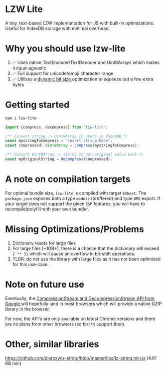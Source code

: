 # LZW Lite
A tiny, text-based LZW implementation for JS with built-in optimizations. Useful for IndexDB storage with minimal overhead. 

# Why you should use lzw-lite

1) ✅ Uses native TextEncoder/TextDecoder and Uint8Arrays which makes it input-agnostic 
2) ✅ Full support for unicode/emoji character range
3) ✅ Utilizes a <a href="http://warp.povusers.org/EfficientLZW/part3.html"> dynamic bit size </a> optimization to squeeze out a few extra bytes

# Getting started

```bash
npm i lzw-lite
```

```js
import {compress, decompress} from "lzw-lite"; 

/** Convert string -> Uint8Array to store in IndexDB */
const mystringToCompress = "insert string here"; 
const compressed: Uint8Array = compress(mystringToCompress);

/** Convert Uint8Array -> string to get original value back */
const myOriginalString = decompress(compressed);
```

# A note on compilation targets

For optimal bundle size, ```lzw-lite``` is compiled with target ```ESNext```. The ```package.json``` exposes both a type ```module``` (preffered) and type ```UMD``` export. If your target does not support the given ```ESM``` features, you will have to recompile/polyfill with your own bundler.  

# Missing Optimizations/Problems

1) Dictionary resets for large files 
2) For large files (~1GB+), there is a chance that the dictionary will exceed ```2 ** 31``` which will cause an overflow in bit-shift operations.
3) TLDR: do not use the library with large files as it has not been optimized for this use-case. 

# Note on future use

Eventually, the <a href="https://chromestatus.com/feature/5855937971617792"> CompressionStream and DecompressionStream API from Google </a> will hopefully land in most browsers which will provide a native GZIP library in the browser. 

For now, the API's are only avaliable on latest Chrome versions and there are no plans from other browsers (so far) to support them. 

# Other, similar libraries

https://github.com/pieroxy/lz-string/blob/master/libs/lz-string.min.js (4.61 KB min)
